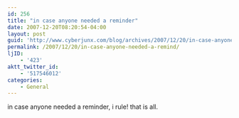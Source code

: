 ```yaml
---
id: 256
title: "in case anyone needed a reminder"
date: 2007-12-20T08:20:54-04:00
layout: post
guid: 'http://www.cyberjunx.com/blog/archives/2007/12/20/in-case-anyone-needed-a-remind/'
permalink: /2007/12/20/in-case-anyone-needed-a-remind/
ljID:
    - '423'
aktt_twitter_id:
    - '517546012'
categories:
    - General
---
```


in case anyone needed a reminder, i rule! that is all.